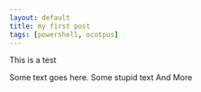 ```yaml
---
layout: default
title: my first post
tags: [powershell, ocotpus]
---
```

This is a test

Some text goes here.
Some stupid text
And More